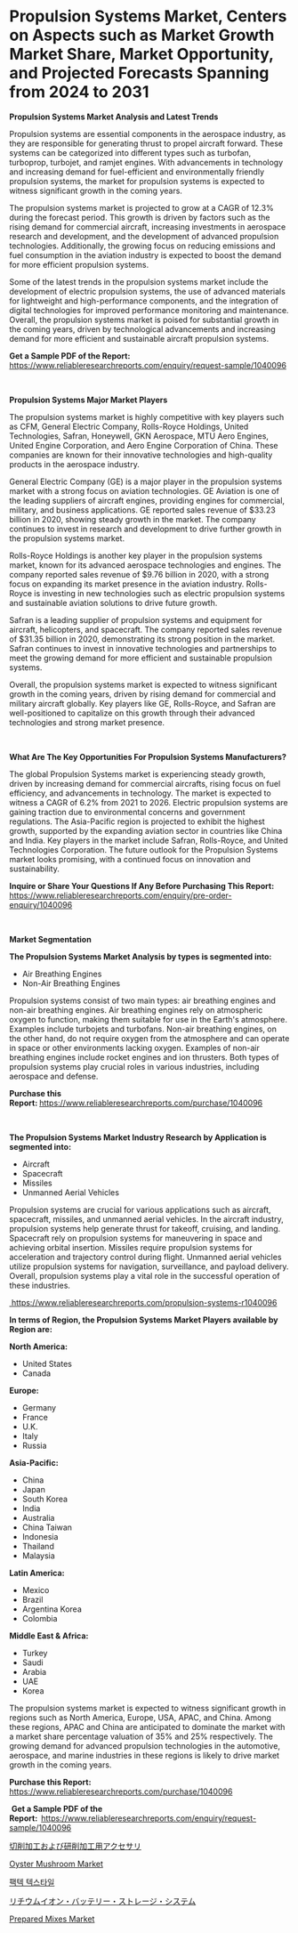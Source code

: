 <p><h1>Propulsion Systems Market, Centers on Aspects such as Market Growth Market Share, Market Opportunity, and Projected Forecasts Spanning from 2024 to 2031</h1></p><p><strong>Propulsion Systems Market Analysis and Latest Trends</strong></p>
<p><p>Propulsion systems are essential components in the aerospace industry, as they are responsible for generating thrust to propel aircraft forward. These systems can be categorized into different types such as turbofan, turboprop, turbojet, and ramjet engines. With advancements in technology and increasing demand for fuel-efficient and environmentally friendly propulsion systems, the market for propulsion systems is expected to witness significant growth in the coming years.</p><p>The propulsion systems market is projected to grow at a CAGR of 12.3% during the forecast period. This growth is driven by factors such as the rising demand for commercial aircraft, increasing investments in aerospace research and development, and the development of advanced propulsion technologies. Additionally, the growing focus on reducing emissions and fuel consumption in the aviation industry is expected to boost the demand for more efficient propulsion systems.</p><p>Some of the latest trends in the propulsion systems market include the development of electric propulsion systems, the use of advanced materials for lightweight and high-performance components, and the integration of digital technologies for improved performance monitoring and maintenance. Overall, the propulsion systems market is poised for substantial growth in the coming years, driven by technological advancements and increasing demand for more efficient and sustainable aircraft propulsion systems.</p></p>
<p><strong>Get a Sample PDF of the Report:&nbsp;</strong> <a href="https://www.reliableresearchreports.com/enquiry/request-sample/1040096">https://www.reliableresearchreports.com/enquiry/request-sample/1040096</a></p>
<p>&nbsp;</p>
<p><strong>Propulsion Systems Major Market Players</strong></p>
<p><p>The propulsion systems market is highly competitive with key players such as CFM, General Electric Company, Rolls-Royce Holdings, United Technologies, Safran, Honeywell, GKN Aerospace, MTU Aero Engines, United Engine Corporation, and Aero Engine Corporation of China. These companies are known for their innovative technologies and high-quality products in the aerospace industry.</p><p>General Electric Company (GE) is a major player in the propulsion systems market with a strong focus on aviation technologies. GE Aviation is one of the leading suppliers of aircraft engines, providing engines for commercial, military, and business applications. GE reported sales revenue of $33.23 billion in 2020, showing steady growth in the market. The company continues to invest in research and development to drive further growth in the propulsion systems market.</p><p>Rolls-Royce Holdings is another key player in the propulsion systems market, known for its advanced aerospace technologies and engines. The company reported sales revenue of $9.76 billion in 2020, with a strong focus on expanding its market presence in the aviation industry. Rolls-Royce is investing in new technologies such as electric propulsion systems and sustainable aviation solutions to drive future growth.</p><p>Safran is a leading supplier of propulsion systems and equipment for aircraft, helicopters, and spacecraft. The company reported sales revenue of $31.35 billion in 2020, demonstrating its strong position in the market. Safran continues to invest in innovative technologies and partnerships to meet the growing demand for more efficient and sustainable propulsion systems.</p><p>Overall, the propulsion systems market is expected to witness significant growth in the coming years, driven by rising demand for commercial and military aircraft globally. Key players like GE, Rolls-Royce, and Safran are well-positioned to capitalize on this growth through their advanced technologies and strong market presence.</p></p>
<p>&nbsp;</p>
<p><strong>What Are The Key Opportunities For Propulsion Systems Manufacturers?</strong></p>
<p><p>The global Propulsion Systems market is experiencing steady growth, driven by increasing demand for commercial aircrafts, rising focus on fuel efficiency, and advancements in technology. The market is expected to witness a CAGR of 6.2% from 2021 to 2026. Electric propulsion systems are gaining traction due to environmental concerns and government regulations. The Asia-Pacific region is projected to exhibit the highest growth, supported by the expanding aviation sector in countries like China and India. Key players in the market include Safran, Rolls-Royce, and United Technologies Corporation. The future outlook for the Propulsion Systems market looks promising, with a continued focus on innovation and sustainability.</p></p>
<p><strong>Inquire or Share Your Questions If Any Before Purchasing This Report:</strong> <a href="https://www.reliableresearchreports.com/enquiry/pre-order-enquiry/1040096">https://www.reliableresearchreports.com/enquiry/pre-order-enquiry/1040096</a></p>
<p>&nbsp;</p>
<p><strong>Market Segmentation</strong></p>
<p><strong>The Propulsion Systems Market Analysis by types is segmented into:</strong></p>
<p><ul><li>Air Breathing Engines</li><li>Non-Air Breathing Engines</li></ul></p>
<p><p>Propulsion systems consist of two main types: air breathing engines and non-air breathing engines. Air breathing engines rely on atmospheric oxygen to function, making them suitable for use in the Earth's atmosphere. Examples include turbojets and turbofans. Non-air breathing engines, on the other hand, do not require oxygen from the atmosphere and can operate in space or other environments lacking oxygen. Examples of non-air breathing engines include rocket engines and ion thrusters. Both types of propulsion systems play crucial roles in various industries, including aerospace and defense.</p></p>
<p><strong>Purchase this Report:&nbsp;</strong><a href="https://www.reliableresearchreports.com/purchase/1040096">https://www.reliableresearchreports.com/purchase/1040096</a></p>
<p>&nbsp;</p>
<p><strong>The Propulsion Systems Market Industry Research by Application is segmented into:</strong></p>
<p><ul><li>Aircraft</li><li>Spacecraft</li><li>Missiles</li><li>Unmanned Aerial Vehicles</li></ul></p>
<p><p>Propulsion systems are crucial for various applications such as aircraft, spacecraft, missiles, and unmanned aerial vehicles. In the aircraft industry, propulsion systems help generate thrust for takeoff, cruising, and landing. Spacecraft rely on propulsion systems for maneuvering in space and achieving orbital insertion. Missiles require propulsion systems for acceleration and trajectory control during flight. Unmanned aerial vehicles utilize propulsion systems for navigation, surveillance, and payload delivery. Overall, propulsion systems play a vital role in the successful operation of these industries.</p></p>
<p><a href="https://www.reliableresearchreports.com/propulsion-systems-r1040096">&nbsp;https://www.reliableresearchreports.com/propulsion-systems-r1040096</a></p>
<p><strong>In terms of Region, the Propulsion Systems Market Players available by Region are:</strong></p>
<p>
    <p> <strong> North America: </strong>
        <ul>
            <li>United States</li>
            <li>Canada</li>
        </ul>
        </p> 
    <p> <strong> Europe: </strong>
        <ul>
            <li>Germany</li>
            <li>France</li>
            <li>U.K.</li>
            <li>Italy</li>
            <li>Russia</li>
        </ul>
        </p> 
    <p> <strong> Asia-Pacific: </strong>
        <ul>
            <li>China</li>
            <li>Japan</li>
            <li>South Korea</li>
            <li>India</li>
            <li>Australia</li>
            <li>China Taiwan</li>
            <li>Indonesia</li>
            <li>Thailand</li>
            <li>Malaysia</li>
        </ul>
        </p> 
    <p> <strong> Latin America: </strong>
        <ul>
            <li>Mexico</li>
            <li>Brazil</li>
            <li>Argentina Korea</li>
            <li>Colombia</li>
        </ul>
        </p> 
    <p> <strong> Middle East & Africa: </strong>
        <ul>
            <li>Turkey</li>
            <li>Saudi</li>
            <li>Arabia</li>
            <li>UAE</li>
            <li>Korea</li>
        </ul>
    </p>
    </p>
<p><p>The propulsion systems market is expected to witness significant growth in regions such as North America, Europe, USA, APAC, and China. Among these regions, APAC and China are anticipated to dominate the market with a market share percentage valuation of 35% and 25% respectively. The growing demand for advanced propulsion technologies in the automotive, aerospace, and marine industries in these regions is likely to drive market growth in the coming years.</p></p>
<p><strong>Purchase this Report: </strong><a href="https://www.reliableresearchreports.com/purchase/1040096">https://www.reliableresearchreports.com/purchase/1040096</a></p>
<p>&nbsp;<strong>Get a Sample PDF of the Report:&nbsp;&nbsp;</strong><a href="https://www.reliableresearchreports.com/enquiry/request-sample/1040096">https://www.reliableresearchreports.com/enquiry/request-sample/1040096</a></p>
<p><strong></strong></p>
<p><p><a href="https://github.com/oqoeusbvpadwjs08/Market-Research-Report-List-2/blob/main/1091515153222.md">切削加工および研削加工用アクセサリ</a></p><p><a href="https://github.com/LitzyGulgowski2023/Market-Research-Report-List-1/blob/main/oyster-mushroom-market.md">Oyster Mushroom Market</a></p><p><a href="https://github.com/konokaryan/Market-Research-Report-List-1/blob/main/6410517163664.md">팩텍 텍스타일</a></p><p><a href="https://github.com/AaronVargas43/Market-Research-Report-List-2/blob/main/5479857153223.md">リチウムイオン・バッテリー・ストレージ・システム</a></p><p><a href="https://github.com/Sinjinluong3e0awx2m195k76/Market-Research-Report-List-3/blob/main/prepared-mixes-market.md">Prepared Mixes Market</a></p></p>